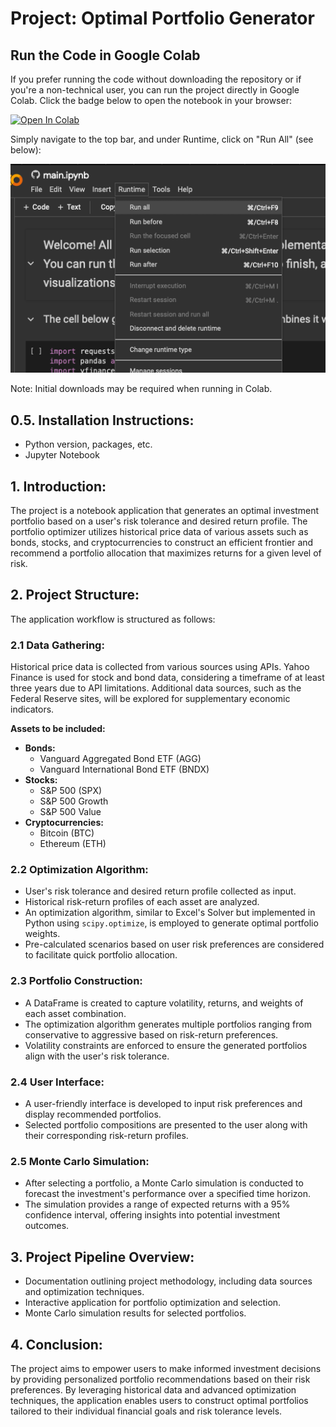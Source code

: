 # Project: Optimal Portfolio Generator

## Run the Code in Google Colab

If you prefer running the code without downloading the repository or if you're a non-technical user, you can run the project directly in Google Colab. Click the badge below to open the notebook in your browser:

[![Open In Colab](https://colab.research.google.com/assets/colab-badge.svg)](https://githubtocolab.com/Joshbazz/Portfolio-Optimizer/main/Optimus_portfolio.ipynb)

Simply navigate to the top bar, and under Runtime, click on "Run All" (see below):

![Run All in Colab](references/image.png)

Note: Initial downloads may be required when running in Colab.

## 0.5. Installation Instructions:
- Python version, packages, etc.
- Jupyter Notebook

## 1. Introduction:
The project is a notebook application that generates an optimal investment portfolio based on a user's risk tolerance and desired return profile. The portfolio optimizer utilizes historical price data of various assets such as bonds, stocks, and cryptocurrencies to construct an efficient frontier and recommend a portfolio allocation that maximizes returns for a given level of risk.

## 2. Project Structure:
The application workflow is structured as follows:

### 2.1 Data Gathering:
Historical price data is collected from various sources using APIs. Yahoo Finance is used for stock and bond data, considering a timeframe of at least three years due to API limitations. Additional data sources, such as the Federal Reserve sites, will be explored for supplementary economic indicators.

**Assets to be included:**
- **Bonds:**
  - Vanguard Aggregated Bond ETF (AGG)
  - Vanguard International Bond ETF (BNDX)
- **Stocks:**
  - S&P 500 (SPX)
  - S&P 500 Growth
  - S&P 500 Value
- **Cryptocurrencies:**
  - Bitcoin (BTC)
  - Ethereum (ETH)

### 2.2 Optimization Algorithm:
- User's risk tolerance and desired return profile collected as input.
- Historical risk-return profiles of each asset are analyzed.
- An optimization algorithm, similar to Excel's Solver but implemented in Python using `scipy.optimize`, is employed to generate optimal portfolio weights.
- Pre-calculated scenarios based on user risk preferences are considered to facilitate quick portfolio allocation.

### 2.3 Portfolio Construction:
- A DataFrame is created to capture volatility, returns, and weights of each asset combination.
- The optimization algorithm generates multiple portfolios ranging from conservative to aggressive based on risk-return preferences.
- Volatility constraints are enforced to ensure the generated portfolios align with the user's risk tolerance.

### 2.4 User Interface:
- A user-friendly interface is developed to input risk preferences and display recommended portfolios.
- Selected portfolio compositions are presented to the user along with their corresponding risk-return profiles.

### 2.5 Monte Carlo Simulation:
- After selecting a portfolio, a Monte Carlo simulation is conducted to forecast the investment's performance over a specified time horizon.
- The simulation provides a range of expected returns with a 95% confidence interval, offering insights into potential investment outcomes.

## 3. Project Pipeline Overview:
- Documentation outlining project methodology, including data sources and optimization techniques.
- Interactive application for portfolio optimization and selection.
- Monte Carlo simulation results for selected portfolios.

## 4. Conclusion:
The project aims to empower users to make informed investment decisions by providing personalized portfolio recommendations based on their risk preferences. By leveraging historical data and advanced optimization techniques, the application enables users to construct optimal portfolios tailored to their individual financial goals and risk tolerance levels.
